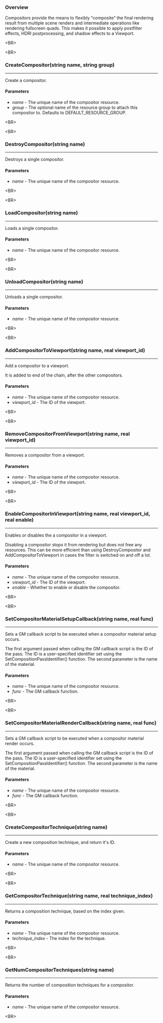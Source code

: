 ### Overview ###
Compositors provide the means to flexibly "composite" the final rendering result from multiple scene renders and intermediate operations like rendering fullscreen quads. This makes it possible to apply postfilter effects, HDRI postprocessing, and shadow effects to a Viewport.


&lt;BR&gt;




&lt;BR&gt;


### CreateCompositor(string name, string group) ###

---

Create a compositor.
#### Parameters ####
  * _name_ - The unique name of the compositor resource.
  * _group_ - The optional name of the resource group to attach this compositor to.  Defaults to DEFAULT\_RESOURCE\_GROUP.


&lt;BR&gt;




&lt;BR&gt;


### DestroyCompositor(string name) ###

---

Destroys a single compositor.
#### Parameters ####
  * _name_ - The unique name of the compositor resource.


&lt;BR&gt;




&lt;BR&gt;


### LoadCompositor(string name) ###

---

Loads a single compositor.
#### Parameters ####
  * _name_ - The unique name of the compositor resource.


&lt;BR&gt;




&lt;BR&gt;


### UnloadCompositor(string name) ###

---

Unloads a single compositor.
#### Parameters ####
  * _name_ - The unique name of the compositor resource.


&lt;BR&gt;




&lt;BR&gt;


### AddCompositorToViewport(string name, real viewport\_id) ###

---

Add a compositor to a viewport.

It is added to end of the chain, after the other compositors.
#### Parameters ####
  * _name_ - The unique name of the compositor resource.
  * _viewport\_id_ - The ID of the viewport.


&lt;BR&gt;




&lt;BR&gt;


### RemoveCompositorFromViewport(string name, real viewport\_id) ###

---

Removes a compositor from a viewport.
#### Parameters ####
  * _name_ - The unique name of the compositor resource.
  * _viewport\_id_ - The ID of the viewport.


&lt;BR&gt;




&lt;BR&gt;


### EnableCompositorInViewport(string name, real viewport\_id, real enable) ###

---

Enables or disables the a compositor in a viewport.

Disabling a compositor stops it from rendering but does not free any resources. This can be more efficient than using DestroyCompositor and AddCompositorToViewport in cases the filter is switched on and off a lot.
#### Parameters ####
  * _name_ - The unique name of the compositor resource.
  * _viewport\_id_ - The ID of the viewport.
  * _enable_ - Whether to enable or disable the compositor.


&lt;BR&gt;




&lt;BR&gt;


### SetCompositorMaterialSetupCallback(string name, real func) ###

---

Sets a GM callback script to be executed when a compositor material setup occurs.

The first argument passed when calling the GM callback script is the ID of the pass. The ID is a user-specified identifier set using the SetCompositionPassIdentifier() function. The second parameter is the name of the material.
#### Parameters ####
  * _name_ - The unique name of the compositor resource.
  * _func_ - The GM callback function.


&lt;BR&gt;




&lt;BR&gt;


### SetCompositorMaterialRenderCallback(string name, real func) ###

---

Sets a GM callback script to be executed when a compositor material render occurs.

The first argument passed when calling the GM callback script is the ID of the pass. The ID is a
user-specified identifier set using the SetCompositionPassIdentifier() function. The second parameter
is the name of the material.
#### Parameters ####
  * _name_ - The unique name of the compositor resource.
  * _func_ - The GM callback function.


&lt;BR&gt;




&lt;BR&gt;


### CreateCompositorTechnique(string name) ###

---

Create a new composition technique, and return it's ID.
#### Parameters ####
  * _name_ - The unique name of the compositor resource.


&lt;BR&gt;




&lt;BR&gt;


### GetCompositorTechnique(string name, real technique\_index) ###

---

Returns a composition technique, based on the index given.
#### Parameters ####
  * _name_ - The unique name of the compositor resource.
  * _technique\_index_ - The index for the technique.


&lt;BR&gt;




&lt;BR&gt;


### GetNumCompositorTechniques(string name) ###

---

Returns the number of composition techniques for a compositor.
#### Parameters ####
  * _name_ - The unique name of the compositor resource.


&lt;BR&gt;


